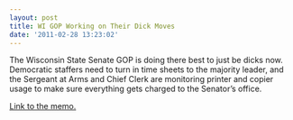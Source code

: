 ```yaml
---
layout: post
title: WI GOP Working on Their Dick Moves
date: '2011-02-28 13:23:02'
---
```


The Wisconsin State Senate GOP is doing there best to just be dicks now. Democratic staffers need to turn in time sheets to the majority leader, and the Sergeant at Arms and Chief Clerk are monitoring printer and copier usage to make sure everything gets charged to the Senator’s office.

[Link to the memo.](http://frodo.sterlinganderson.net/wp-content/uploads/2011/03/0228fitzgerald1.pdf)

<!--kg-card-end: markdown-->
